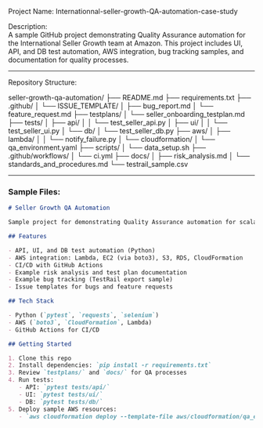 Project Name: Internationnal-seller-growth-QA-automation-case-study

Description:  
A sample GitHub project demonstrating Quality Assurance automation for the International Seller Growth team at Amazon. This project includes UI, API, and DB test automation, AWS integration, bug tracking samples, and documentation for quality processes.

---

Repository Structure:

seller-growth-qa-automation/
├── README.md
├── requirements.txt
├── .github/
│   └── ISSUE_TEMPLATE/
│       ├── bug_report.md
│       └── feature_request.md
├── testplans/
│   └── seller_onboarding_testplan.md
├── tests/
│   ├── api/
│   │   └── test_seller_api.py
│   ├── ui/
│   │   └── test_seller_ui.py
│   └── db/
│       └── test_seller_db.py
├── aws/
│   ├── lambda/
│   │   └── notify_failure.py
│   └── cloudformation/
│       └── qa_environment.yaml
├── scripts/
│   └── data_setup.sh
├── .github/workflows/
│   └── ci.yml
├── docs/
│   ├── risk_analysis.md
│   └── standards_and_procedures.md
└── testrail_sample.csv

---

### Sample Files:

````markdown name=README.md
# Seller Growth QA Automation

Sample project for demonstrating Quality Assurance automation for scalable distributed systems, with AWS integration and multi-layer testing.

## Features

- API, UI, and DB test automation (Python)
- AWS integration: Lambda, EC2 (via boto3), S3, RDS, CloudFormation
- CI/CD with GitHub Actions
- Example risk analysis and test plan documentation
- Example bug tracking (TestRail export sample)
- Issue templates for bugs and feature requests

## Tech Stack

- Python (`pytest`, `requests`, `selenium`)
- AWS (`boto3`, `CloudFormation`, Lambda)
- GitHub Actions for CI/CD

## Getting Started

1. Clone this repo  
2. Install dependencies: `pip install -r requirements.txt`
3. Review `testplans/` and `docs/` for QA processes
4. Run tests:  
   - API: `pytest tests/api/`
   - UI: `pytest tests/ui/`
   - DB: `pytest tests/db/`
5. Deploy sample AWS resources:  
   - `aws cloudformation deploy --template-file aws/cloudformation/qa_environment.yaml --stack-name SellerQATestEnv`
